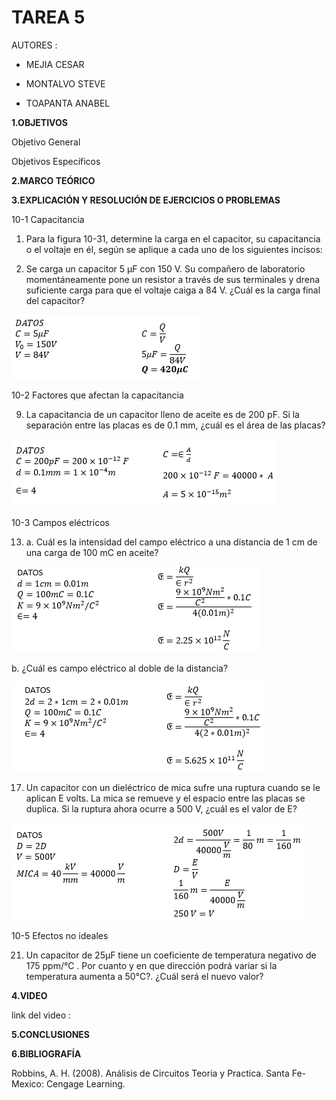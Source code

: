 # TAREA 5

AUTORES :

- MEJIA CESAR

- MONTALVO STEVE

- TOAPANTA ANABEL


**1.OBJETIVOS**

Objetivo General




Objetivos Específicos



**2.MARCO TEÓRICO**


**3.EXPLICACIÓN Y RESOLUCIÓN DE EJERCICIOS O PROBLEMAS**

10-1 Capacitancia
1. Para la figura 10-31, determine la carga en el capacitor, su capacitancia o el
voltaje en él, según se aplique a cada uno de los siguientes incisos:



5. Se carga un capacitor 5 μF con 150 V. Su compañero de laboratorio momentáneamente
pone un resistor a través de sus terminales y drena suficiente carga para que el voltaje caiga a 84 V. ¿Cuál es la carga final del capacitor?

![](https://github.com/Anabeltoapanta/IMFORME-TAREA5/blob/main/CAPITULO10/EJE5.png)

10-2 Factores que afectan la capacitancia

9. La capacitancia de un capacitor lleno de aceite es de 200 pF. Si la separación
entre las placas es de 0.1 mm, ¿cuál es el área de las placas?

![](https://github.com/Anabeltoapanta/IMFORME-TAREA5/blob/main/CAPITULO10/EJE9.png)

10-3 Campos eléctricos

13. a. Cuál es la intensidad del campo eléctrico  a una distancia de 1 cm de
una carga de 100 mC en aceite?  

![](https://github.com/Anabeltoapanta/IMFORME-TAREA5/blob/main/CAPITULO10/EJE13A.png)

b. ¿Cuál es campo eléctrico al doble de la distancia?

![](https://github.com/Anabeltoapanta/IMFORME-TAREA5/blob/main/CAPITULO10/EJE13B.png)

17. Un capacitor con un dieléctrico de mica sufre una ruptura cuando se le aplican
E volts. La mica se remueve y el espacio entre las placas se duplica. Si la
ruptura ahora ocurre a 500 V, ¿cuál es el valor de E?

![](https://github.com/Anabeltoapanta/IMFORME-TAREA5/blob/main/CAPITULO10/EJE19.png)


10-5 Efectos no ideales

21. Un capacitor de 25μF tiene un coeficiente de temperatura negativo de 175
ppm/℃ . Por cuanto y en que dirección podrá variar si la temperatura aumenta
a 50℃?. ¿Cuál será el nuevo valor?


**4.VIDEO**

link del video :



**5.CONCLUSIONES**


**6.BIBLIOGRAFÍA**

Robbins, A. H. (2008). Análisis de Circuitos Teoria y Practica. Santa Fe-Mexico: Cengage Learning.

